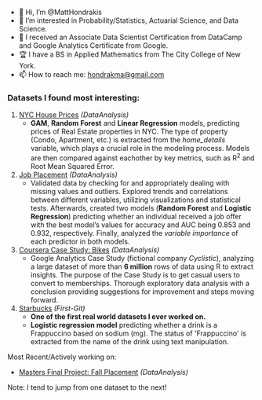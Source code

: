 - 👋 Hi, I’m @MattHondrakis
- 🧠 I’m interested in Probability/Statistics, Actuarial Science, and Data Science.
- 🌱 I received an Associate Data Scientist Certification from DataCamp and Google Analytics Certificate from Google.
- :trophy: I have a BS in Applied Mathematics from The City College of New York.
- 📫 How to reach me: hondrakma@gmail.com
   

### Datasets I found most interesting:   
  1. [NYC House Prices](https://github.com/MattHondrakis/DataAnalysis/blob/main/NYC%20House%20Prices/NYCHousePrices.md) *(DataAnalysis)*
      *  **GAM**, **Random Forest** and **Linear Regression** models, predicting prices of Real Estate properties in NYC. The type of property (Condo, Apartment, etc.)
         is extracted from the *home_details* variable, which plays a crucial role in the modeling process. Models are then compared against eachother by key metrics,            such as R<sup>2</sup> and Root Mean Squared Error.
  2. [Job Placement](https://github.com/MattHondrakis/DataAnalysis/blob/main/Masters%20Project%20Fall%20Placement/Masters-Project-Fall-Placement.md)  *(DataAnalysis)*
      *  Validated data by checking for and appropriately dealing with missing values and outliers. Explored trends and correlations between different 
         variables, utilizing visualizations and statistical tests. Afterwards, created two models (**Random Forest** and **Logistic Regression**) 
         predicting whether an individual received a job offer with the best model’s values for accuracy and AUC being 0.853 and 0.932, respectively. Finally, 
         analyzed the *variable importance* of each predictor in both models. 
  3. [Coursera Case Study: Bikes](https://github.com/MattHondrakis/DataAnalysis/blob/main/Coursera%20Case%20Study/Bikes.md) *(DataAnalysis)*
      *  Google Analytics Case Study (fictional company *Cyclistic*), analyzing a large dataset of more than **6 million** rows of data using R to extract 
         insights. 
         The purpose of the Case Study is to get casual users to convert to memberships. Thorough exploratory data analysis with a conclusion providing suggestions for            improvement and steps moving forward.
  4. [Starbucks](https://github.com/MattHondrakis/First-Git/blob/main/12-21-21/Starbucks.md) *(First-Git)* 
      *  **One of the first real world datasets I ever worked on.**
      *  **Logistic regression model** predicting whether a drink is a Frappuccino based on sodium (mg). The status of 'Frappuccino' is extracted 
         from the name of the drink using text manipulation.


Most Recent/Actively working on: 
* [Masters Final Project: Fall Placement](https://github.com/MattHondrakis/DataAnalysis/blob/main/Masters%20Project%20Fall%20Placement/Masters-Project-Fall-Placement.md) *(DataAnalysis)*


Note: I tend to jump from one dataset to the next!
